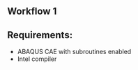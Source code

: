 ## Workflow 1

## Requirements:
<ul>
  <li>ABAQUS CAE with subroutines enabled</li>
  <li>Intel compiler</li>

</ul>
